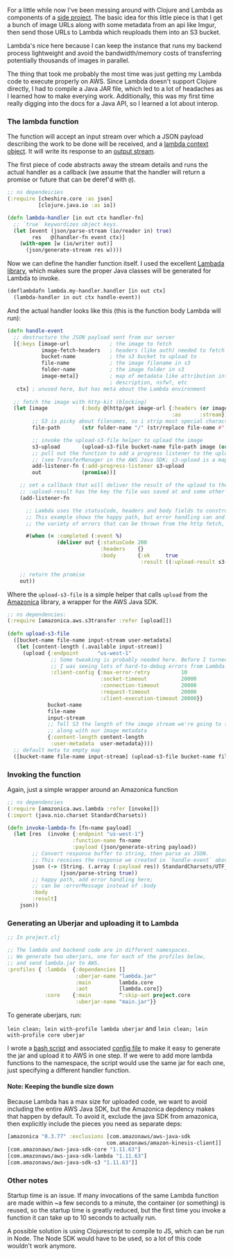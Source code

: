 For a little while now I've been messing around with Clojure and Lambda as components of a [side project](https://github.com/olslash/bag). The basic idea for this little piece is that I get a bunch of image URLs along with some metadata from an api like Imgur, then send those URLs to Lambda which reuploads them into an S3 bucket. 

Lambda's nice here because I can keep the instance that runs my backend process lightweight and avoid the bandwidth/memory costs of transferring potentially thousands of images in parallel.

The thing that took me probably the most time was just getting my Lambda code to execute properly on AWS. Since Lambda doesn't support Clojure directly, I had to compile a Java JAR file, which led to a lot of headaches as I learned how to make everying work. Additionally, this was my first time really digging into the docs for a Java API, so I learned a lot about interop.


### The lambda function
The function will accept an input stream over which a JSON payload describing the work to be done will be received, and a [lambda context object](http://docs.aws.amazon.com/lambda/latest/dg/java-context-object.html). It will write its response to an [output stream](http://docs.aws.amazon.com/lambda/latest/dg/java-context-object.html). 

The first piece of code abstracts away the stream details and runs the actual handler as a callback (we assume that the handler will return a promise or future that can be deref'd with `@`).

```clojure
;; ns dependeicies
(:require [cheshire.core :as json]
          [clojure.java.io :as io])

(defn lambda-handler [in out ctx handler-fn]
  ;; `true` keywordizes object keys.
  (let [event (json/parse-stream (io/reader in) true) 
        res   @(handler-fn event ctx)]
    (with-open [w (io/writer out)]
      (json/generate-stream res w))))

```

Now we can define the handler function itself. I used the excellent [Lambada library](https://github.com/uswitch/lambada), which makes sure the proper Java classes will be generated for Lambda to invoke.

```clojure
(deflambdafn lambda.my-handler.handler [in out ctx]
  (lambda-handler in out ctx handle-event))
```

And the actual handler looks like this (this is the function body Lambda will run):

```clojure
(defn handle-event
  ;; destructure the JSON payload sent from our server
  [{:keys [image-url             ; the image to fetch
           image-fetch-headers   ; headers (like auth) needed to fetch
           bucket-name           ; the s3 bucket to upload to
           file-name             ; the image filename in s3
           folder-name           ; the image folder in s3
           image-meta]}          ; map of metadata like attribution info,
                                 ; description, nsfw?, etc
   ctx] ; unused here, but has meta about the Lambda environment
  
  ;; fetch the image with http-kit (blocking)
  (let [image           (:body @(http/get image-url {:headers (or image-fetch-headers {})
                                                     :as      :stream}))
        ;; S3 is picky about filenames, so i strip most special characters.
        file-path       (str folder-name "/" (str/replace file-name #"[^a-zA-Z \.\d-_]" ""))

        ;; invoke the upload-s3-file helper to upload the image
        s3-upload       (upload-s3-file bucket-name file-path image (or sanitized-meta {}))
        ;; pull out the function to add a progress listener to the upload 
        ;; (see TransferManager in the AWS Java SDK; s3-upload is a map with a few other useful keys)
        add-listener-fn (:add-progress-listener s3-upload
        out             (promise))]

    ;; set a callback that will deliver the result of the upload to the `out` promise.
    ;; :upload-result has the key the file was saved at and some other useful meta
    (add-listener-fn

      ;; Lambda uses the statusCode, headers and body fields to construct its http response to our app.
      ;; This example shows the happy path, but error handling can and should take into account
      ;; the variety of errors that can be thrown from the http fetch, s3 upload, etc.

      #(when (= :completed (:event %)     
                (deliver out {:statusCode 200
                              :headers    {}
                              :body       {:ok     true
                                           :result ((:upload-result s3-upload))}}))))

    ;; return the promise
    out))
```
Where the `upload-s3-file` is a simple helper that calls `upload` from the [Amazonica](https://github.com/mcohen01/amazonica) library, a wrapper for the AWS Java SDK.

```clojure
;; ns dependencies:
(:require [amazonica.aws.s3transfer :refer [upload]])
  
(defn upload-s3-file
  ([bucket-name file-name input-stream user-metadata]
   (let [content-length (.available input-stream)]
     (upload {:endpoint      "us-west-1"
              ;; Some tweaking is probably needed here. Before I turned up these timeouts, 
              ;; I was seeing lots of hard-to-debug errors from Lambda.
              :client-config {:max-error-retry          10
                              :socket-timeout           20000
                              :connection-timeout       20000
                              :request-timeout          20000
                              :client-execution-timeout 20000}}
             bucket-name
             file-name
             input-stream
             ;; Tell S3 the length of the image stream we're going to send it,
             ;; along with our image metadata
             {:content-length content-length
              :user-metadata  user-metadata})))
  ;; default meta to empty map
  ([bucket-name file-name input-stream] (upload-s3-file bucket-name file-name input-stream {})))
```

### Invoking the function

Again, just a simple wrapper around an Amazonica function

```clojure
;; ns dependencies
(:require [amazonica.aws.lambda :refer [invoke]])
(:import (java.nio.charset StandardCharsets))

(defn invoke-lambda-fn [fn-name payload]
  (let [res  (invoke {:endpoint "us-west-1"}
                     :function-name fn-name
                     :payload (json/generate-string payload))
        ;; Convert response buffer to string, then parse as JSON.
        ;; This receives the response we created in `handle-event` above
        json (-> (String. (.array (:payload res)) StandardCharsets/UTF_8)
                 (json/parse-string true))
        ;; happy path, add error handling here;
        ;; can be :errorMessage instead of :body
        :body
        :result]
    json))
```

### Generating an Uberjar and uploading it to Lambda

```clojure
;; In project.clj

;; The lambda and backend code are in different namespaces. 
;; We generate two uberjars, one for each of the profiles below,
;; and send lambda.jar to AWS.
:profiles { :lambda  {:dependencies []
                      :uberjar-name "lambda.jar"
                      :main         lambda.core
                      :aot          [lambda.core]}
            :core    {:main         ^:skip-aot project.core
                      :uberjar-name "main.jar"}}

```

To generate uberjars, run:

`lein clean; lein with-profile lambda uberjar`
and
`lein clean; lein with-profile core uberjar`

I wrote a [bash script](https://github.com/olslash/bag/blob/master/script/refresh-lambda-scripts.sh) and associated [config file](https://github.com/olslash/bag/blob/master/script/lambda_management_config.conf) to make it easy to generate the jar and upload it to AWS in one step. If we were to add more lambda functions to the namespace, the script would use the same jar for each one, just specifying a different handler function.

#### Note: Keeping the bundle size down
Because Lambda has a max size for uploaded code, we want to avoid including the entire AWS Java SDK, but the Amazonica depdency makes that happen by default. To avoid it, exclude the java SDK from amazonica, then explicitly include the pieces you need as separate deps:

```clojure
[amazonica "0.3.77" :exclusions [com.amazonaws/aws-java-sdk
                                com.amazonaws/amazon-kinesis-client]]
[com.amazonaws/aws-java-sdk-core "1.11.63"]
[com.amazonaws/aws-java-sdk-lambda "1.11.63"]
[com.amazonaws/aws-java-sdk-s3 "1.11.63"]]
```

### Other notes
Startup time is an issue. If many invocations of the same Lambda function are made within ~a few seconds to a minute, the container (or something) is reused, so the startup time is greatly reduced, but the first time you invoke a function it can take up to 10 seconds to actually run.

A possible solution is using Clojurescript to compile to JS, which can be run in Node. The Node SDK would have to be used, so a lot of this code wouldn't work anymore.
